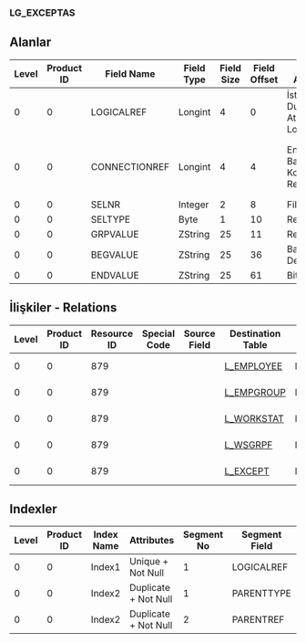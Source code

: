 ### LG_EXCEPTAS

## Alanlar

**Level**|**Product ID**|**Field Name**|**Field Type**|**Field Size**|**Field Offset**|**Türkçe Açıklama**|**Expression**
-----|-----|-----|-----|-----|-----|-----|-----
0|0|LOGICALREF|Longint|4|0|İstisnai Durum Atamaları Log. Ref.|Exception Assignment Logical Reference
0|0|CONNECTIONREF|Longint|4|4|Entegrasyon Bağlantı Kodu Log. Ref.|Integration Connection Code Logical Reference
0|0|SELNR|Integer|2|8|Filtre Türü|Filter Type
0|0|SELTYPE|Byte|1|10|Rezerve|Reserved
0|0|GRPVALUE|ZString|25|11|Rezerve|Reserved
0|0|BEGVALUE|ZString|25|36|Başlangıç Değeri|Begin Value
0|0|ENDVALUE|ZString|25|61|Bitiş Değeri|End Value

## İlişkiler - Relations
**Level**|**Product ID**|**Resource ID**|**Special Code**|**Source Field**|**Destination Table**|**Destination Field**|**Relation Type**|**Extra Condition**
-----|-----|-----|-----|-----|-----|-----|-----|-----
0|0|879|||[L_EMPLOYEE](../L_EMPLOYEE "L_EMPLOYEE")|LOGICALREF|one-to-one|SOURCETYPE = 0
0|0|879|||[L_EMPGROUP](../L_EMPGROUP "L_EMPGROUP")|LOGICALREF|one-to-one|SOURCETYPE = 1
0|0|879|||[L_WORKSTAT](../L_WORKSTAT "L_WORKSTAT")|LOGICALREF|one-to-one|SOURCETYPE = 2
0|0|879|||[L_WSGRPF](../L_WSGRPF "L_WSGRPF")|LOGICALREF|one-to-one|SOURCETYPE = 3
0|0|879|||[L_EXCEPT](../L_EXCEPT "L_EXCEPT")|LOGICALREF|one-to-one|

## Indexler
**Level**|**Product ID**|**Index Name**|**Attributes**|**Segment No**|**Segment Field**|**Sense**
-----|-----|-----|-----|-----|-----|-----
0|0|Index1|Unique + Not Null|1|LOGICALREF|Ascending
0|0|Index2|Duplicate + Not Null|1|PARENTTYPE|Ascending
0|0|Index2|Duplicate + Not Null|2|PARENTREF|Ascending
